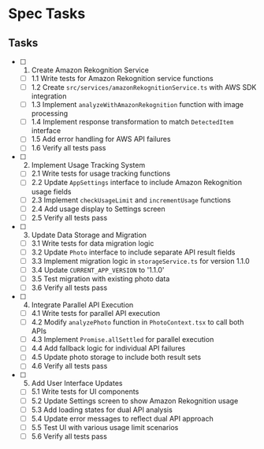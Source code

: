 # Spec Tasks

## Tasks

- [ ] 1. Create Amazon Rekognition Service
  - [ ] 1.1 Write tests for Amazon Rekognition service functions
  - [ ] 1.2 Create `src/services/amazonRekognitionService.ts` with AWS SDK integration
  - [ ] 1.3 Implement `analyzeWithAmazonRekognition` function with image processing
  - [ ] 1.4 Implement response transformation to match `DetectedItem` interface
  - [ ] 1.5 Add error handling for AWS API failures
  - [ ] 1.6 Verify all tests pass

- [ ] 2. Implement Usage Tracking System
  - [ ] 2.1 Write tests for usage tracking functions
  - [ ] 2.2 Update `AppSettings` interface to include Amazon Rekognition usage fields
  - [ ] 2.3 Implement `checkUsageLimit` and `incrementUsage` functions
  - [ ] 2.4 Add usage display to Settings screen
  - [ ] 2.5 Verify all tests pass

- [ ] 3. Update Data Storage and Migration
  - [ ] 3.1 Write tests for data migration logic
  - [ ] 3.2 Update `Photo` interface to include separate API result fields
  - [ ] 3.3 Implement migration logic in `storageService.ts` for version 1.1.0
  - [ ] 3.4 Update `CURRENT_APP_VERSION` to '1.1.0'
  - [ ] 3.5 Test migration with existing photo data
  - [ ] 3.6 Verify all tests pass

- [ ] 4. Integrate Parallel API Execution
  - [ ] 4.1 Write tests for parallel API execution
  - [ ] 4.2 Modify `analyzePhoto` function in `PhotoContext.tsx` to call both APIs
  - [ ] 4.3 Implement `Promise.allSettled` for parallel execution
  - [ ] 4.4 Add fallback logic for individual API failures
  - [ ] 4.5 Update photo storage to include both result sets
  - [ ] 4.6 Verify all tests pass

- [ ] 5. Add User Interface Updates
  - [ ] 5.1 Write tests for UI components
  - [ ] 5.2 Update Settings screen to show Amazon Rekognition usage
  - [ ] 5.3 Add loading states for dual API analysis
  - [ ] 5.4 Update error messages to reflect dual API approach
  - [ ] 5.5 Test UI with various usage limit scenarios
  - [ ] 5.6 Verify all tests pass
